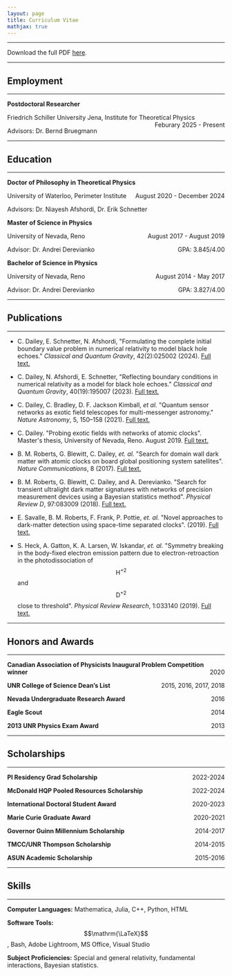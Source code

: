 ```yaml
---
layout: page
title: Curriculum Vitae
mathjax: true
---
```

___

Download the full PDF [here](\CV\Curriculum_Vitae_January_2025.pdf).  

___

## Employment

___

<strong>Postdoctoral Researcher</strong>
<p style="text-align:left;">
    Friedrich Schiller University Jena, Institute for Theoretical Physics
    <span style="float:right;">
        Feburary 2025 - Present
    </span>
</p><p style="text-align:left;">
    Advisors: Dr. Bernd Bruegmann
</p>

___

## Education

___

<strong>Doctor of Philosophy in Theoretical Physics</strong>
<p style="text-align:left;">
    University of Waterloo, Perimeter Institute
    <span style="float:right;">
        August 2020 - December 2024
    </span>
</p><p style="text-align:left;">
    Advisors: Dr. Niayesh Afshordi, Dr. Erik Schnetter
</p>

<strong>Master of Science in Physics</strong>
<p style="text-align:left;">
    University of Nevada, Reno
    <span style="float:right;">
        August 2017 - August 2019
    </span>
</p><p style="text-align:left;">
    Advisor: Dr. Andrei Derevianko
    <span style="float:right;">
        GPA: 3.845/4.00
    </span>
</p>

<strong>Bachelor of Science in Physics</strong>
<p style="text-align:left;">
    University of Nevada, Reno
    <span style="float:right;">
        August 2014 - May 2017
    </span>
</p>
<p style="text-align:left;">
    Advisor: Dr. Andrei Derevianko
    <span style="float:right;">
        GPA: 3.827/4.00
    </span>
</p>

___

## Publications

___

* C. Dailey, E. Schnetter, N. Afshordi, "Formulating the complete initial boundary value problem in numerical relativity to model black hole echoes." *Classical and Quantum Gravity*, 42(2):025002 (2024).
<a href="https://iopscience.iop.org/article/10.1088/1361-6382/ad9701" target="\_blank">Full text.<a>

* C. Dailey, N. Afshordi, E. Schnetter, "Reflecting boundary conditions in numerical relativity as a model for black hole echoes." *Classical and Quantum Gravity*, 40(19):195007 (2023).
<a href="https://iopscience.iop.org/article/10.1088/1361-6382/acde2f" target="\_blank">Full text.<a>

* C. Dailey, C. Bradley, D. F. Jackson Kimball, *et al.* "Quantum sensor networks as exotic field telescopes for multi-messenger astronomy." *Nature Astronomy*, 5, 150–158 (2021).
<a href="https://www.nature.com/articles/s41550-020-01242-7" target="\_blank">Full text.<a>

* C. Dailey. "Probing exotic fields with networks of atomic clocks". Master's thesis, University of Nevada, Reno. August 2019.
<a href="http://hdl.handle.net/11714/6029" target="\_blank">Full text.<a>

* B. M. Roberts, G. Blewitt, C. Dailey, *et. al.* "Search for domain wall dark matter with atomic clocks on board global positioning
system satellites".
*Nature Communications*, 8 (2017).
<a href="https://www.nature.com/articles/s41467-017-01440-4" target="\_blank">Full text.<a>

* B.  M.  Roberts,  G.  Blewitt,  C.  Dailey,  and  A.  Derevianko.   "Search  for  transient  ultralight  dark
matter signatures with networks of precision measurement devices using a Bayesian statistics method".
*Physical Review D*, 97:083009 (2018).
<a href="https://journals.aps.org/prd/abstract/10.1103/PhysRevD.97.083009" target="\_blank">Full text.<a>

* E.  Savalle,  B.  M.  Roberts,  F.  Frank,  P.  Pottie, *et. al.* "Novel  approaches  to  dark-matter  detection  using  space-time  separated  clocks". (2019).
<a href="https://arxiv.org/abs/1902.07192" target="\_blank">Full text.<a>

* S. Heck, A. Gatton, K. A. Larsen, W. Iskandar, *et. al.* "Symmetry  breaking  in  the  body-fixed  electron  emission  pattern  due to electron-retroaction in the photodissociation of $$\mathrm{H}^{+2}$$ and $$\mathrm{D}^{+2}$$ close to threshold". *Physical Review Research*, 1:033140 (2019).
<a href="https://journals.aps.org/prresearch/abstract/10.1103/PhysRevResearch.1.033140" target="\_blank">Full text.<a>

<!-- ___

## Professional Research Experience

___

<p style="text-align:left;">
    <strong>Graduate Research Assistant</strong>
    <span style="float:right;">
        September 2020 - Present
    </span>
</p>
University of Waterloo, Perimeter Institute for Theoretical Physics
Advisor: Dr. Niayesh Afshordi, Dr. Erik Schnetter

<p style="text-align:left;">
    <strong>PRISMA+ Intern</strong>
    <span style="float:right;">
        January 2020 - March 2020
    </span>
</p>
Johannes Gutenberg University, Mainz, Germany  
Advisor: Dr. Dmitry Budker

<p style="text-align:left;">
    <strong>Graduate Research Assistant</strong>
    <span style="float:right;">
        January 2018 - December 2019
    </span>
</p>
University of Nevada, Reno  
Advisor: Dr. Andrei Derevianko

<p style="text-align:left;">
    <strong>Undergraduate Research Assistant</strong>
    <span style="float:right;">
        January 2016 - May 2017
    </span>
</p>
University of Nevada, Reno  
Advisor: Dr. Andrei Derevianko

___

## First-Author Conference Presentations

___

<p style="text-align:left;">
    <strong>Testing Gravity 2023</strong>
    <span style="float:right;">
        January 2023
    </span>
</p>
Vancouver, British Columbia, Canada

Type:  Poster Presentation 

Title:  "Reflecting boundary conditions in numerical relativity as a model for black hole echoes"  


<p style="text-align:left;">
    <strong>APS April Meeting 2019 <q>Quarks 2 Cosmos</q></strong>
    <span style="float:right;">
        April 2019
    </span>
</p>
Denver, Colorado, USA  
Session ID: L09.00006  
Type:  Invited Talk  
Title:  "Progress in dark matter search with the global positioning system"  

<p style="text-align:left;">
    <strong>APS Division of Atomic <br> and Molecular Physics Meeting 2018</strong>
    <span style="float:right;">
        June 2018
    </span>
</p>
Fort Lauderdale, Florida, USA  
Session ID: M01.00081  
Type:  Poster Presentation  
Title:  "Searching for Dark Matter and Exotic Physics with Atomic Clocks and the GPS Constellation"  

<p style="text-align:left;">
    <strong>PhysCon 2016</strong>
    <span style="float:right;">
        November 2016
    </span>
</p>
San Francisco, California, USA  
Session ID: S1 - 54  
Type:  Poster Presentation  
Title:  "Preliminary steps in detecting Dark Matter with the GPS Satellite Constellation"   

____

## Affiliated Collaborations

____

Strong Gravity Group, Perimeter Institute

The Global Positioning System as a Dark Matter observatory (GPS.DM)

The Global Network of Optical Magnetometers for Exotic physics (GNOME) -->

____

## Honors and Awards

____

<p style="text-align:left;">
    <strong>Canadian Association of Physicists Inaugural
Problem Competition winner</strong>
    <span style="float:right;">
        2020
    </span>
</p>

<p style="text-align:left;">
    <strong>UNR College of Science Dean’s List</strong>
    <span style="float:right;">
        2015, 2016, 2017, 2018
    </span>
</p>

<p style="text-align:left;">
    <strong>Nevada Undergraduate Research Award</strong>
    <span style="float:right;">
       2016
    </span>
</p>

<p style="text-align:left;">
    <strong>Eagle Scout</strong>
    <span style="float:right;">
        2014
    </span>
</p>

<p style="text-align:left;">
    <strong>2013 UNR Physics Exam Award</strong>
    <span style="float:right;">
        2013
    </span>
</p>

____

## Scholarships

____

<p style="text-align:left;">
    <strong>PI Residency Grad Scholarship</strong>
    <span style="float:right;">
        2022-2024
    </span>
</p>

<p style="text-align:left;">
    <strong>McDonald HQP Pooled Resources Scholarship</strong>
    <span style="float:right;">
        2022-2024
    </span>
</p>

<p style="text-align:left;">
    <strong>International Doctoral Student Award</strong>
    <span style="float:right;">
        2020-2023
    </span>
</p>

<p style="text-align:left;">
    <strong>Marie Curie Graduate Award</strong>
    <span style="float:right;">
        2020-2021
    </span>
</p>

<p style="text-align:left;">
    <strong>Governor Guinn Millennium Scholarship</strong>
    <span style="float:right;">
        2014-2017
    </span>
</p>

<p style="text-align:left;">
    <strong>TMCC/UNR Thompson Scholarship</strong>
    <span style="float:right;">
       2014-2015
    </span>
</p>

<p style="text-align:left;">
    <strong>ASUN Academic Scholarship</strong>
    <span style="float:right;">
        2015-2016
    </span>
</p>

____

## Skills

____

**Computer Languages:** Mathematica, Julia, C++, Python, HTML

**Software Tools:** $$\mathrm{\LaTeX}$$, Bash, Adobe Lightroom, MS Office, Visual Studio

**Subject Proficiencies:** Special and general relativity, fundamental interactions, Bayesian statistics.
